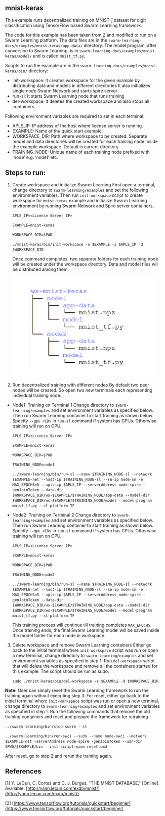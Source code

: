 ## mnist-keras
   
This example runs decentralized training on MNIST *[1](README.md#References)* dataset for digit classification using TensorFlow based Swarm Learning framework.

The code for this example has been taken from *[2](README.md#References)* and modified to run on a Swarm Learning platform. The data files are in the ``swarm-learning-docs/examples/mnist-keras/app-data/`` directory. The model program, after conversion to Swarm Learning, is in ``swarm-learning-docs/examples/mnist-keras/model/`` and is called ``mnist_tf.py``. 

Scripts to run the example are in the ``swarm-learning-docs/examples/mnist-keras/bin/`` directory:

- init-workspace: It creates workspace for the given example by distributing data and models in different directories It also initializes single node Swarm Network and starts spire server
- run-sl: It starts Swarm Learning node that runs training
- del-workspace: It deletes the created workspace and also stops all containers
  
Following environment variables are required to set in each terminal:
-	APLS_IP: IP address of the host where license server is running. 
-	EXAMPLE: Name of the quick start example.
-	WORKSPACE_DIR: Path where workspace to be created. Separate model and data directories will be created for each training node inside the example workspace. Default is current directory.
-	TRAINING_NODE: Unique name of each training node prefixed with ‘node’ e.g. ‘node1’ etc.

## Steps to run:
1.	Create workspace and initialize Swarm Learning 
First open a terminal, change directory to ``swarm-learning/examples`` and set the following environment variables. Then run ``init-workspace`` script to create workspace for ``mnist-keras`` example and initialize Swarm Learning environment by running Swarm Network and Spire server containers.

    ``APLS_IP=<License Server IP>``
   
    ``EXAMPLE=mnist-keras``

    ``WORKSPACE_DIR=$PWD``

    ``./mnist-keras/bin/init-workspace -e $EXAMPLE -i $APLS_IP -d $WORKSPACE_DIR``
   
    Once command completes, two separate folders for each training node will be created under the workspace directory. Data and model files will be distributed among them.
    
    ![mnist-keras-workspace](../figs/mnist-keras-workspace.png)
    
  

 
2.	Run decentralized training with different nodes
By default two peer nodes will be created.  So open two new terminals each representing individual training node. 

-	Node1: Training on Terminal 1
Change directory to ``swarm-learning/examples`` and set environment variables as specified below. Then run Swarm Learning container to start training as shown below. Specify ``--gpu <ID>`` in ``run-sl`` command if system has GPUs. Otherwise training will run on CPU.
   
    ``APLS_IP=<License Server IP>``
   
    ``EXAMPLE=mnist-keras``

    ``WORKSPACE_DIR=$PWD``

    ``TRAINING_NODE=node1``

    ``../swarm-learning/bin/run-sl --name $TRAINING_NODE-sl --network $EXAMPLE-net --host-ip $TRAINING_NODE-sl --sn-ip node-sn -e MAX_EPOCHS=5 --apls-ip $APLS_IP --serverAddress node-spire -genJoinToken --data-dir $WORKSPACE_DIR/ws-$EXAMPLE/$TRAINING_NODE/app-data --model-dir $WORKSPACE_DIR/ws-$EXAMPLE/$TRAINING_NODE/model --model-program mnist_tf.py --sl-platform TF``
  
-	Node2: Training on Terminal 2
Change directory to ``swarm-learning/examples`` and set environment variables as specified below. Then run Swarm Learning container to start training as shown below. Specify ``--gpu <ID>`` in ``run-sl`` command if system has GPUs. Otherwise training will run on CPU.
   
    ``APLS_IP=<License Server IP>``
   
    ``EXAMPLE=mnist-keras``

    ``WORKSPACE_DIR=$PWD``

    ``TRAINING_NODE=node2``

    ``../swarm-learning/bin/run-sl --name $TRAINING_NODE-sl --network $EXAMPLE-net --host-ip $TRAINING_NODE-sl --sn-ip node-sn -e MAX_EPOCHS=5 --apls-ip $APLS_IP --serverAddress node-spire -genJoinToken --data-dir $WORKSPACE_DIR/ws-$EXAMPLE/$TRAINING_NODE/app-data --model-dir $WORKSPACE_DIR/ws-$EXAMPLE/$TRAINING_NODE/model --model-program mnist_tf.py --sl-platform TF``
   
    This training process will continue till training completes ``MAX_EPOCHS``. Once training ends, the final Swarm Learning model will be saved inside the model folder for each node in workspace. 
  
3.	Delete workspace and remove Swarm Learning containers
Either go back to the initial terminal where ``init-workspace`` script was run or open a new terminal, change directory to ``swarm-learning/examples`` and set environment variables as specified in step 1. Run ``del-workspace`` script that will delete the workspace and remove all the containers started for this example. The script should be run as sudo.

    ``sudo ./mnist-keras/bin/del-workspace -e $EXAMPLE -d $WORKSPACE_DIR``

**Note:** User can simply reset the Swarm Learning framework to run the training again without executing step 3.
For reset, either go back to the initial terminal where ``init-workspace`` script was run or open a new terminal, change directory to ``swarm-learning/examples`` and set environment variables as specified in step 1. Run the following commands that remove the old training containers and reset and prepare the framework for retraining -

``../swarm-learning/bin/stop-swarm --sl``

``../swarm-learning/bin/run-swci --sudo --name node-swci --network $EXAMPLE-net -serverAddress node-spire -genJoinToken --usr-dir $PWD/$EXAMPLE/bin --init-script-name reset.cmd``

After reset, go to step 2 and rerun the training again.


## References
[1]	Y. LeCun, C. Cortes and C. J. Burges, "THE MNIST DATABASE," [Online]. Available: [http://yann.lecun.com/exdb/mnist/](http://yann.lecun.com/exdb/mnist/)

[2] [https://www.tensorflow.org/tutorials/quickstart/beginner](https://www.tensorflow.org/tutorials/quickstart/beginner)
